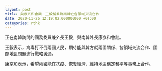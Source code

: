 ```yaml
---
layout: post
title: 與康京和會談　王毅稱冀與南韓在各領域交流合作
date: 2020-11-26 12:19:02.000000000 +08:00
categories: rthk
---
```


正在南韓訪問的國務委員兼外長王毅，與南韓外長康京和會談。

王毅表示，病毒打不倒兩國人民，期待能與韓方就兩國關係、各領域交流合作、國際地區問題進行戰略溝通。

康京和表示，希望兩國能在抗疫、恢復經濟、維持地區穩定和平等事務上合作。

